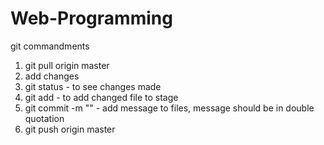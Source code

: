 # Web-Programming
git commandments
1. git pull origin master
2. add changes
3. git status - to see changes made
4. git add - to add changed file to stage
5. git commit -m "" - add message to files, message should be in double quotation
6. git push origin master